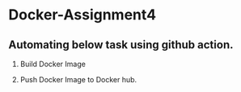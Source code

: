 # Docker-Assignment4

## Automating below task using github action.<br>

1) Build Docker Image<br>

2) Push Docker Image to Docker hub.<br>
